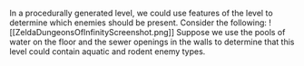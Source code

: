 In a procedurally generated level, we could use features of the level to determine which enemies should be present. Consider the following:
![[ZeldaDungeonsOfInfinityScreenshot.png]]
Suppose we use the pools of water on the floor and the sewer openings in the walls to determine that this level could contain aquatic and rodent enemy types.